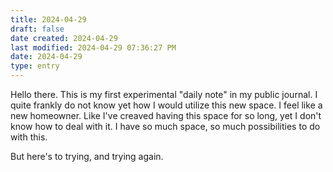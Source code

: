 ```yaml
---
title: 2024-04-29
draft: false
date created: 2024-04-29
last modified: 2024-04-29 07:36:27 PM
date: 2024-04-29
type: entry
---
```


Hello there. This is my first experimental "daily note" in my public journal. I quite frankly do not know yet how I would utilize this new space. I feel like a new homeowner. Like I've creaved having this space for so long, yet I don't know how to deal with it. I have so much space, so much possibilities to do with this.

But here's to trying, and trying again.